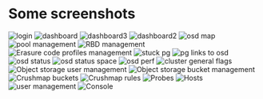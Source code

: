 Some screenshots
================

![login](https://raw.github.com/inkscope/inkscope/master/screenshots/Screenshot-Login.png)
![dashboard](https://raw.github.com/inkscope/inkscope/master/screenshots/Screenshot-Status.png)
![dashboard3](https://raw.github.com/inkscope/inkscope/master/screenshots/Screenshot-Status3.png)
![dashboard2](https://raw.github.com/inkscope/inkscope/master/screenshots/Screenshot-Status2.png)
![osd map](https://raw.github.com/inkscope/inkscope/master/screenshots/Screenshot-OsdMap.png)
![pool management](https://raw.github.com/inkscope/inkscope/master/screenshots/Screenshot-PoolManagement.png)
![RBD management](https://raw.github.com/inkscope/inkscope/master/screenshots/Screenshot-RBD.png)
![Erasure code profiles management](https://raw.github.com/inkscope/inkscope/master/screenshots/Screenshot-ErasureProfile.png)
![stuck pg](https://raw.github.com/inkscope/inkscope/master/screenshots/Screenshot-PGStuck.png)
![pg links to osd](https://raw.github.com/inkscope/inkscope/master/screenshots/Screenshot-Pg.png)
![osd status](https://raw.github.com/inkscope/inkscope/master/screenshots/Screenshot-OsdStatus.png)
![osd status space](https://raw.github.com/inkscope/inkscope/master/screenshots/Screenshot-OsdStatus2.png)
![osd perf](https://raw.github.com/inkscope/inkscope/master/screenshots/Screenshot-OsdPerf.png)
![cluster general flags](https://raw.github.com/inkscope/inkscope/master/screenshots/Screenshot-ClusterFlags.png
)
![Object storage user management](https://raw.github.com/inkscope/inkscope/master/screenshots/Screenshot-S3userManagement.png)
![Object storage bucket management](https://raw.github.com/inkscope/inkscope/master/screenshots/Screenshot-S3bucketManagement.png)
![Crushmap buckets](https://raw.github.com/inkscope/inkscope/master/screenshots/Screenshot-crushmap-buckets.png)
![Crushmap rules](https://raw.github.com/inkscope/inkscope/master/screenshots/Screenshot-crushmap-rules.png)
![Probes](https://raw.github.com/inkscope/inkscope/master/screenshots/Screenshot-Probes.png)
![Hosts](https://raw.github.com/inkscope/inkscope/master/screenshots/Screenshot-Hosts.png)
![user management](https://raw.github.com/inkscope/inkscope/master/screenshots/Screenshot-UserManagement.png)
![Console](https://raw.github.com/inkscope/inkscope/master/screenshots/Screenshot-Console.png)
